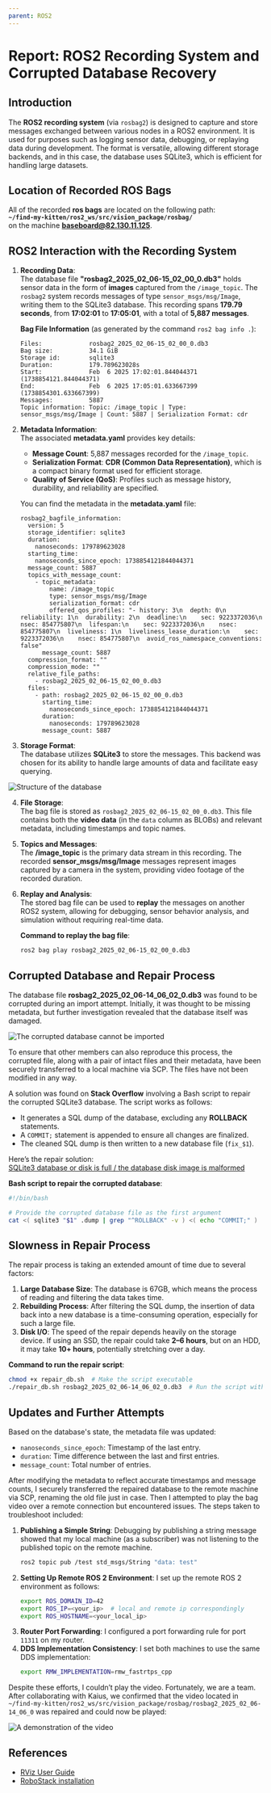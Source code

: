 ```yaml
---
parent: ROS2
---
```


# Report: ROS2 Recording System and Corrupted Database Recovery

## Introduction
The **ROS2 recording system** (via `rosbag2`) is designed to capture and store messages exchanged between various nodes in a ROS2 environment. It is used for purposes such as logging sensor data, debugging, or replaying data during development. The format is versatile, allowing different storage backends, and in this case, the database uses SQLite3, which is efficient for handling large datasets.

## Location of Recorded ROS Bags
All of the recorded **ros bags** are located on the following path:  
**`~/find-my-kitten/ros2_ws/src/vision_package/rosbag/`**  
on the machine **baseboard@82.130.11.125**.

## ROS2 Interaction with the Recording System
1. **Recording Data**:  
   The database file **"rosbag2_2025_02_06-15_02_00_0.db3"** holds sensor data in the form of **images** captured from the `/image_topic`. The `rosbag2` system records messages of type `sensor_msgs/msg/Image`, writing them to the SQLite3 database. This recording spans **179.79 seconds**, from **17:02:01** to **17:05:01**, with a total of **5,887 messages**.

   **Bag File Information** (as generated by the command `ros2 bag info .`):  
   ```
   Files:             rosbag2_2025_02_06-15_02_00_0.db3
   Bag size:          34.1 GiB
   Storage id:        sqlite3
   Duration:          179.789623028s
   Start:             Feb  6 2025 17:02:01.844044371 (1738854121.844044371)
   End:               Feb  6 2025 17:05:01.633667399 (1738854301.633667399)
   Messages:          5887
   Topic information: Topic: /image_topic | Type: sensor_msgs/msg/Image | Count: 5887 | Serialization Format: cdr
   ```

2. **Metadata Information**:  
   The associated **metadata.yaml** provides key details:
   - **Message Count**: 5,887 messages recorded for the `/image_topic`.
   - **Serialization Format**: **CDR (Common Data Representation)**, which is a compact binary format used for efficient storage.
   - **Quality of Service (QoS)**: Profiles such as message history, durability, and reliability are specified.

   You can find the metadata in the **metadata.yaml** file:
   ```
   rosbag2_bagfile_information:
     version: 5
     storage_identifier: sqlite3
     duration:
       nanoseconds: 179789623028
     starting_time:
       nanoseconds_since_epoch: 1738854121844044371
     message_count: 5887
     topics_with_message_count:
       - topic_metadata:
           name: /image_topic
           type: sensor_msgs/msg/Image
           serialization_format: cdr
           offered_qos_profiles: "- history: 3\n  depth: 0\n  reliability: 1\n  durability: 2\n  deadline:\n    sec: 9223372036\n    nsec: 854775807\n  lifespan:\n    sec: 9223372036\n    nsec: 854775807\n  liveliness: 1\n  liveliness_lease_duration:\n    sec: 9223372036\n    nsec: 854775807\n  avoid_ros_namespace_conventions: false"
         message_count: 5887
     compression_format: ""
     compression_mode: ""
     relative_file_paths:
       - rosbag2_2025_02_06-15_02_00_0.db3
     files:
       - path: rosbag2_2025_02_06-15_02_00_0.db3
         starting_time:
           nanoseconds_since_epoch: 1738854121844044371
         duration:
           nanoseconds: 179789623028
         message_count: 5887
   ```

3. **Storage Format**:  
   The database utilizes **SQLite3** to store the messages. This backend was chosen for its ability to handle large amounts of data and facilitate easy querying.

![Structure of the database](./assets/Figure_1.png)

4. **File Storage**:  
   The bag file is stored as `rosbag2_2025_02_06-15_02_00_0.db3`. This file contains both the **video data** (in the `data` column as BLOBs) and relevant metadata, including timestamps and topic names.

5. **Topics and Messages**:  
   The **/image_topic** is the primary data stream in this recording. The recorded **sensor_msgs/msg/Image** messages represent images captured by a camera in the system, providing video footage of the recorded duration.

6. **Replay and Analysis**:  
   The stored bag file can be used to **replay** the messages on another ROS2 system, allowing for debugging, sensor behavior analysis, and simulation without requiring real-time data.

   **Command to replay the bag file**:  
   ```bash
   ros2 bag play rosbag2_2025_02_06-15_02_00_0.db3
   ```

## Corrupted Database and Repair Process
The database file **rosbag2_2025_02_06-14_06_02_0.db3** was found to be corrupted during an import attempt. Initially, it was thought to be missing metadata, but further investigation revealed that the database itself was damaged.

![The corrupted database cannot be imported](./assets/Figure_2.png)

To ensure that other members can also reproduce this process, the corrupted file, along with a pair of intact files and their metadata, have been securely transferred to a local machine via SCP. The files have not been modified in any way.

A solution was found on **Stack Overflow** involving a Bash script to repair the corrupted SQLite3 database. The script works as follows:
- It generates a SQL dump of the database, excluding any **ROLLBACK** statements.
- A `COMMIT;` statement is appended to ensure all changes are finalized.
- The cleaned SQL dump is then written to a new database file (`fix_$1`).

Here’s the repair solution:  
[SQLite3 database or disk is full / the database disk image is malformed](https://stackoverflow.com/a/15874884/2353444)

**Bash script to repair the corrupted database**:  
```bash
#!/bin/bash

# Provide the corrupted database file as the first argument
cat <( sqlite3 "$1" .dump | grep "^ROLLBACK" -v ) <( echo "COMMIT;" ) | sqlite3 "fix_$1"
```

## Slowness in Repair Process
The repair process is taking an extended amount of time due to several factors:
1. **Large Database Size**: The database is 67GB, which means the process of reading and filtering the data takes time.
2. **Rebuilding Process**: After filtering the SQL dump, the insertion of data back into a new database is a time-consuming operation, especially for such a large file.
3. **Disk I/O**: The speed of the repair depends heavily on the storage device. If using an SSD, the repair could take **2–6 hours**, but on an HDD, it may take **10+ hours**, potentially stretching over a day.

**Command to run the repair script**:
```bash
chmod +x repair_db.sh  # Make the script executable
./repair_db.sh rosbag2_2025_02_06-14_06_02_0.db3  # Run the script with the corrupted database
```

## Updates and Further Attempts

Based on the database's state, the metadata file was updated:

- `nanoseconds_since_epoch`: Timestamp of the last entry.
- `duration`: Time difference between the last and first entries.
- `message_count`: Total number of entries.

After modifying the metadata to reflect accurate timestamps and message counts, I securely transferred the repaired database to the remote machine via SCP, renaming the old file just in case. Then I attempted to play the bag video over a remote connection but encountered issues. The steps taken to troubleshoot included:

1. **Publishing a Simple String**: Debugging by publishing a string message showed that my local machine (as a subscriber) was not listening to the published topic on the remote machine.
   ```bash
   ros2 topic pub /test std_msgs/String "data: test"
   ```
2. **Setting Up Remote ROS 2 Environment**:
   I set up the remote ROS 2 environment as follows:
   ```bash
   export ROS_DOMAIN_ID=42
   export ROS_IP=<your_ip>  # local and remote ip correspondingly
   export ROS_HOSTNAME=<your_local_ip>
   ```
3. **Router Port Forwarding**:
   I configured a port forwarding rule for port `11311` on my router.
4. **DDS Implementation Consistency**:
   I set both machines to use the same DDS implementation:
   ```bash
   export RMW_IMPLEMENTATION=rmw_fastrtps_cpp
   ```

Despite these efforts, I couldn’t play the video. Fortunately, we are a team. After collaborating with Kaius, we confirmed that the video located in `~/find-my-kitten/ros2_ws/src/vision_package/rosbag/rosbag2_2025_02_06-14_06_0` was repaired and could now be played:

![A demonstration of the video](./assets/Figure_3.jpg)

## References

- [RViz User Guide](https://docs.ros.org/en/rolling/Tutorials/Intermediate/RViz/RViz-User-Guide/RViz-User-Guide.html)
- [RoboStack installation](https://robostack.github.io/GettingStarted.html)

